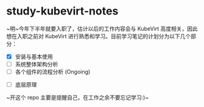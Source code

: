# study-kubevirt-notes

~明~今年下半年就要入职了，估计以后的工作内容会与 KubeVirt 高度相关，因此想在入职之前对 KubeVirt 进行熟悉和学习。目前学习笔记的计划分为以下几个部分：

- [x] 安装与基本使用
- [ ] 系统整体架构分析
- [ ] 各个组件的流程分析 (Ongoing)
<!-- - [ ] 各个组件的源码阅读 -->
- [ ] 底层原理

~开这个 repo 主要是提醒自己，在工作之余不要忘记学习:)~
